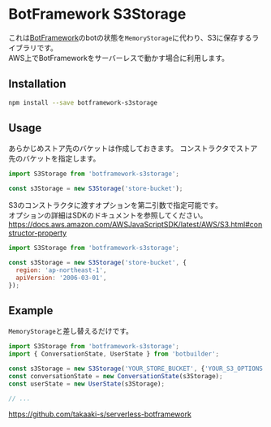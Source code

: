 # BotFramework S3Storage

これは[BotFramework](https://github.com/Microsoft/botframework)のbotの状態を`MemoryStorage`に代わり、S3に保存するライブラリです。  
AWS上でBotFrameworkをサーバーレスで動かす場合に利用します。

## Installation

```sh
npm install --save botframework-s3storage
```

## Usage

あらかじめストア先のバケットは作成しておきます。
コンストラクタでストア先のバケットを指定します。

```javascript
import S3Storage from 'botframework-s3storage';

const s3Storage = new S3Storage('store-bucket');
```

S3のコンストラクタに渡すオプションを第二引数で指定可能です。  
オプションの詳細はSDKのドキュメントを参照してください。  
https://docs.aws.amazon.com/AWSJavaScriptSDK/latest/AWS/S3.html#constructor-property

```javascript
import S3Storage from 'botframework-s3storage';

const s3Storage = new S3Storage('store-bucket', {
  region: 'ap-northeast-1',
  apiVersion: '2006-03-01',
});
```

## Example

`MemoryStorage`と差し替えるだけです。

```javascript
import S3Storage from 'botframework-s3storage';
import { ConversationState, UserState } from 'botbuilder';

const s3Storage = new S3Storage('YOUR_STORE_BUCKET', {'YOUR_S3_OPTIONS'});
const conversationState = new ConversationState(s3Storage);
const userState = new UserState(s3Storage);

// ...
```

https://github.com/takaaki-s/serverless-botframework